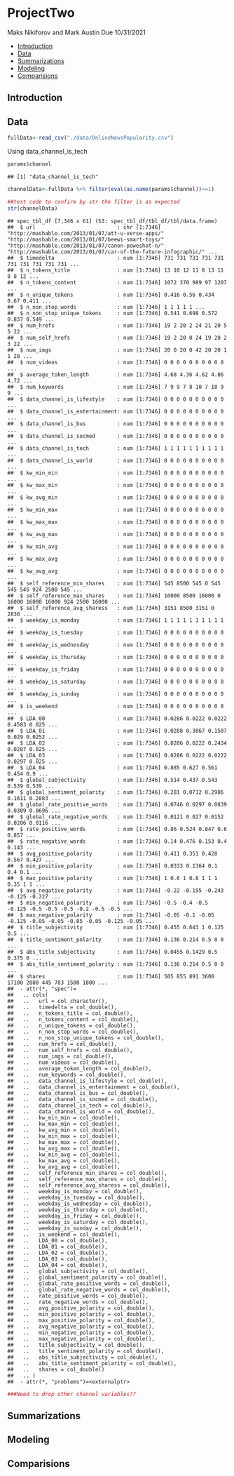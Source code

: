 ProjectTwo
================
Maks Nikiforov and Mark Austin
Due 10/31/2021

-   [Introduction](#introduction)
-   [Data](#data)
-   [Summarizations](#summarizations)
-   [Modeling](#modeling)
-   [Comparisions](#comparisions)

## Introduction

## Data

``` r
fullData<-read_csv("./data/OnlineNewsPopularity.csv")
```

Using data\_channel\_is\_tech

``` r
params$channel
```

    ## [1] "data_channel_is_tech"

``` r
channelData<-fullData %>% filter(eval(as.name(params$channel))==1) 

##test code to confirm by str the filter is as expected
str(channelData)
```

    ## spec_tbl_df [7,346 x 61] (S3: spec_tbl_df/tbl_df/tbl/data.frame)
    ##  $ url                          : chr [1:7346] "http://mashable.com/2013/01/07/att-u-verse-apps/" "http://mashable.com/2013/01/07/beewi-smart-toys/" "http://mashable.com/2013/01/07/canon-poweshot-n/" "http://mashable.com/2013/01/07/car-of-the-future-infographic/" ...
    ##  $ timedelta                    : num [1:7346] 731 731 731 731 731 731 731 731 731 731 ...
    ##  $ n_tokens_title               : num [1:7346] 13 10 12 11 8 13 11 8 8 12 ...
    ##  $ n_tokens_content             : num [1:7346] 1072 370 989 97 1207 ...
    ##  $ n_unique_tokens              : num [1:7346] 0.416 0.56 0.434 0.67 0.411 ...
    ##  $ n_non_stop_words             : num [1:7346] 1 1 1 1 1 ...
    ##  $ n_non_stop_unique_tokens     : num [1:7346] 0.541 0.698 0.572 0.837 0.549 ...
    ##  $ num_hrefs                    : num [1:7346] 19 2 20 2 24 21 20 5 5 22 ...
    ##  $ num_self_hrefs               : num [1:7346] 19 2 20 0 24 19 20 2 3 22 ...
    ##  $ num_imgs                     : num [1:7346] 20 0 20 0 42 20 20 1 1 28 ...
    ##  $ num_videos                   : num [1:7346] 0 0 0 0 0 0 0 0 0 0 ...
    ##  $ average_token_length         : num [1:7346] 4.68 4.36 4.62 4.86 4.72 ...
    ##  $ num_keywords                 : num [1:7346] 7 9 9 7 8 10 7 10 9 9 ...
    ##  $ data_channel_is_lifestyle    : num [1:7346] 0 0 0 0 0 0 0 0 0 0 ...
    ##  $ data_channel_is_entertainment: num [1:7346] 0 0 0 0 0 0 0 0 0 0 ...
    ##  $ data_channel_is_bus          : num [1:7346] 0 0 0 0 0 0 0 0 0 0 ...
    ##  $ data_channel_is_socmed       : num [1:7346] 0 0 0 0 0 0 0 0 0 0 ...
    ##  $ data_channel_is_tech         : num [1:7346] 1 1 1 1 1 1 1 1 1 1 ...
    ##  $ data_channel_is_world        : num [1:7346] 0 0 0 0 0 0 0 0 0 0 ...
    ##  $ kw_min_min                   : num [1:7346] 0 0 0 0 0 0 0 0 0 0 ...
    ##  $ kw_max_min                   : num [1:7346] 0 0 0 0 0 0 0 0 0 0 ...
    ##  $ kw_avg_min                   : num [1:7346] 0 0 0 0 0 0 0 0 0 0 ...
    ##  $ kw_min_max                   : num [1:7346] 0 0 0 0 0 0 0 0 0 0 ...
    ##  $ kw_max_max                   : num [1:7346] 0 0 0 0 0 0 0 0 0 0 ...
    ##  $ kw_avg_max                   : num [1:7346] 0 0 0 0 0 0 0 0 0 0 ...
    ##  $ kw_min_avg                   : num [1:7346] 0 0 0 0 0 0 0 0 0 0 ...
    ##  $ kw_max_avg                   : num [1:7346] 0 0 0 0 0 0 0 0 0 0 ...
    ##  $ kw_avg_avg                   : num [1:7346] 0 0 0 0 0 0 0 0 0 0 ...
    ##  $ self_reference_min_shares    : num [1:7346] 545 8500 545 0 545 545 545 924 2500 545 ...
    ##  $ self_reference_max_shares    : num [1:7346] 16000 8500 16000 0 16000 16000 16000 924 2500 16000 ...
    ##  $ self_reference_avg_sharess   : num [1:7346] 3151 8500 3151 0 2830 ...
    ##  $ weekday_is_monday            : num [1:7346] 1 1 1 1 1 1 1 1 1 1 ...
    ##  $ weekday_is_tuesday           : num [1:7346] 0 0 0 0 0 0 0 0 0 0 ...
    ##  $ weekday_is_wednesday         : num [1:7346] 0 0 0 0 0 0 0 0 0 0 ...
    ##  $ weekday_is_thursday          : num [1:7346] 0 0 0 0 0 0 0 0 0 0 ...
    ##  $ weekday_is_friday            : num [1:7346] 0 0 0 0 0 0 0 0 0 0 ...
    ##  $ weekday_is_saturday          : num [1:7346] 0 0 0 0 0 0 0 0 0 0 ...
    ##  $ weekday_is_sunday            : num [1:7346] 0 0 0 0 0 0 0 0 0 0 ...
    ##  $ is_weekend                   : num [1:7346] 0 0 0 0 0 0 0 0 0 0 ...
    ##  $ LDA_00                       : num [1:7346] 0.0286 0.0222 0.0222 0.4583 0.025 ...
    ##  $ LDA_01                       : num [1:7346] 0.0288 0.3067 0.1507 0.029 0.0252 ...
    ##  $ LDA_02                       : num [1:7346] 0.0286 0.0222 0.2434 0.0287 0.025 ...
    ##  $ LDA_03                       : num [1:7346] 0.0286 0.0222 0.0222 0.0297 0.025 ...
    ##  $ LDA_04                       : num [1:7346] 0.885 0.627 0.561 0.454 0.9 ...
    ##  $ global_subjectivity          : num [1:7346] 0.514 0.437 0.543 0.539 0.539 ...
    ##  $ global_sentiment_polarity    : num [1:7346] 0.281 0.0712 0.2986 0.1611 0.2883 ...
    ##  $ global_rate_positive_words   : num [1:7346] 0.0746 0.0297 0.0839 0.0309 0.0696 ...
    ##  $ global_rate_negative_words   : num [1:7346] 0.0121 0.027 0.0152 0.0206 0.0116 ...
    ##  $ rate_positive_words          : num [1:7346] 0.86 0.524 0.847 0.6 0.857 ...
    ##  $ rate_negative_words          : num [1:7346] 0.14 0.476 0.153 0.4 0.143 ...
    ##  $ avg_positive_polarity        : num [1:7346] 0.411 0.351 0.428 0.567 0.427 ...
    ##  $ min_positive_polarity        : num [1:7346] 0.0333 0.1364 0.1 0.4 0.1 ...
    ##  $ max_positive_polarity        : num [1:7346] 1 0.6 1 0.8 1 1 1 0.35 1 1 ...
    ##  $ avg_negative_polarity        : num [1:7346] -0.22 -0.195 -0.243 -0.125 -0.227 ...
    ##  $ min_negative_polarity        : num [1:7346] -0.5 -0.4 -0.5 -0.125 -0.5 -0.5 -0.5 -0.2 -0.5 -0.5 ...
    ##  $ max_negative_polarity        : num [1:7346] -0.05 -0.1 -0.05 -0.125 -0.05 -0.05 -0.05 -0.05 -0.125 -0.05 ...
    ##  $ title_subjectivity           : num [1:7346] 0.455 0.643 1 0.125 0.5 ...
    ##  $ title_sentiment_polarity     : num [1:7346] 0.136 0.214 0.5 0 0 ...
    ##  $ abs_title_subjectivity       : num [1:7346] 0.0455 0.1429 0.5 0.375 0 ...
    ##  $ abs_title_sentiment_polarity : num [1:7346] 0.136 0.214 0.5 0 0 ...
    ##  $ shares                       : num [1:7346] 505 855 891 3600 17100 2800 445 783 1500 1800 ...
    ##  - attr(*, "spec")=
    ##   .. cols(
    ##   ..   url = col_character(),
    ##   ..   timedelta = col_double(),
    ##   ..   n_tokens_title = col_double(),
    ##   ..   n_tokens_content = col_double(),
    ##   ..   n_unique_tokens = col_double(),
    ##   ..   n_non_stop_words = col_double(),
    ##   ..   n_non_stop_unique_tokens = col_double(),
    ##   ..   num_hrefs = col_double(),
    ##   ..   num_self_hrefs = col_double(),
    ##   ..   num_imgs = col_double(),
    ##   ..   num_videos = col_double(),
    ##   ..   average_token_length = col_double(),
    ##   ..   num_keywords = col_double(),
    ##   ..   data_channel_is_lifestyle = col_double(),
    ##   ..   data_channel_is_entertainment = col_double(),
    ##   ..   data_channel_is_bus = col_double(),
    ##   ..   data_channel_is_socmed = col_double(),
    ##   ..   data_channel_is_tech = col_double(),
    ##   ..   data_channel_is_world = col_double(),
    ##   ..   kw_min_min = col_double(),
    ##   ..   kw_max_min = col_double(),
    ##   ..   kw_avg_min = col_double(),
    ##   ..   kw_min_max = col_double(),
    ##   ..   kw_max_max = col_double(),
    ##   ..   kw_avg_max = col_double(),
    ##   ..   kw_min_avg = col_double(),
    ##   ..   kw_max_avg = col_double(),
    ##   ..   kw_avg_avg = col_double(),
    ##   ..   self_reference_min_shares = col_double(),
    ##   ..   self_reference_max_shares = col_double(),
    ##   ..   self_reference_avg_sharess = col_double(),
    ##   ..   weekday_is_monday = col_double(),
    ##   ..   weekday_is_tuesday = col_double(),
    ##   ..   weekday_is_wednesday = col_double(),
    ##   ..   weekday_is_thursday = col_double(),
    ##   ..   weekday_is_friday = col_double(),
    ##   ..   weekday_is_saturday = col_double(),
    ##   ..   weekday_is_sunday = col_double(),
    ##   ..   is_weekend = col_double(),
    ##   ..   LDA_00 = col_double(),
    ##   ..   LDA_01 = col_double(),
    ##   ..   LDA_02 = col_double(),
    ##   ..   LDA_03 = col_double(),
    ##   ..   LDA_04 = col_double(),
    ##   ..   global_subjectivity = col_double(),
    ##   ..   global_sentiment_polarity = col_double(),
    ##   ..   global_rate_positive_words = col_double(),
    ##   ..   global_rate_negative_words = col_double(),
    ##   ..   rate_positive_words = col_double(),
    ##   ..   rate_negative_words = col_double(),
    ##   ..   avg_positive_polarity = col_double(),
    ##   ..   min_positive_polarity = col_double(),
    ##   ..   max_positive_polarity = col_double(),
    ##   ..   avg_negative_polarity = col_double(),
    ##   ..   min_negative_polarity = col_double(),
    ##   ..   max_negative_polarity = col_double(),
    ##   ..   title_subjectivity = col_double(),
    ##   ..   title_sentiment_polarity = col_double(),
    ##   ..   abs_title_subjectivity = col_double(),
    ##   ..   abs_title_sentiment_polarity = col_double(),
    ##   ..   shares = col_double()
    ##   .. )
    ##  - attr(*, "problems")=<externalptr>

``` r
###Need to drop other channel variables??
```

## Summarizations

## Modeling

## Comparisions
